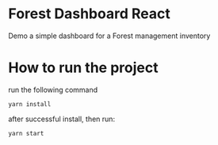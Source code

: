 # Forest Dashboard React
Demo a simple dashboard for a Forest management inventory

# How to run the project
run the following command

`yarn install`

after successful install, then run:

`yarn start`